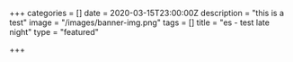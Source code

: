 +++
categories = []
date = 2020-03-15T23:00:00Z
description = "this is a test"
image = "/images/banner-img.png"
tags = []
title = "es - test late night"
type = "featured"

+++
